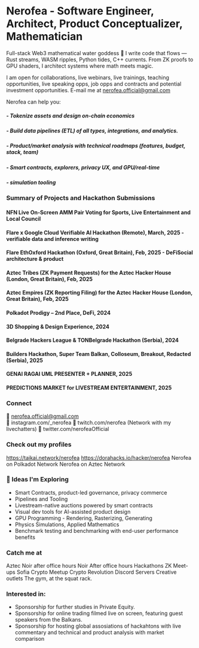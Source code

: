 # Nerofea - Software Engineer, Architect, Product Conceptualizer, Mathematician

Full-stack Web3 mathematical water goddess 🌊
I write code that flows — Rust streams, WASM ripples, Python tides, C++ currents.
From ZK proofs to GPU shaders, I architect systems where math meets magic.

I am open for collaborations, live webinars, live trainings, teaching opportunities, live speaking opps, job opps and contracts and potential investment opportunities. E-mail me at nerofea.official@gmail.com

Nerofea can help you:

##### - Tokenize assets and design on-chain economics
##### - Build data pipelines  (ETL) of all types, integrations, and analytics. 
##### - Product/market analysis with technical roadmaps (features, budget, stack, team)
##### - Smart contracts, explorers, privacy UX, and GPU/real-time 
##### - simulation tooling

### Summary of Projects and Hackathon Submissions

#### NFN Live On-Screen AMM Pair Voting for Sports, Live Entertainment and Local Council

#### Flare x Google Cloud Verifiable AI Hackathon (Remote), March, 2025 - verifiable data and inference writing

#### Flare EthOxford Hackathon (Oxford, Great Britain), Feb, 2025 - DeFiSocial architecture & product

#### Aztec Tribes (ZK Payment Requests) for the Aztec Hacker House (London, Great Britain), Feb, 2025

#### Aztec Empires (ZK Reporting Filing) for the Aztec Hacker House (London, Great Britain), Feb, 2025

#### Polkadot Prodigy – 2nd Place, DeFi, 2024

#### 3D Shopping & Design Experience, 2024

#### Belgrade Hackers League & TONBelgrade Hackathon (Serbia), 2024

#### Builders Hackathon, Super Team Balkan, Colloseum, Breakout, Redacted (Serbia), 2025

#### GENAI RAGAI UML PRESENTER + PLANNER, 2025

#### PREDICTIONS MARKET for LIVESTREAM ENTERTAINMENT, 2025

### Connect
💌 nerofea.official@gmail.com  
💌 instagram.com/_nerofea
💌 twitch.com/nerofea  (Network with my livechatters) 
💌 twitter.com/nerofeaOfficial

### Check out my profiles
https://taikai.network/nerofea
https://dorahacks.io/hacker/nerofea
Nerofea on Polkadot Network
Nerofea on Aztec Network

### 🌱 Ideas I'm Exploring

- Smart Contracts, product-led governance, privacy commerce
- Pipelines and Tooling
- Livestream-native auctions powered by smart contracts  
- Visual dev tools for AI-assisted product design  
- GPU Programming - Rendering, Rasterizing, Generating
- Physics Simulations, Applied Mathematics
- Benchmark testing and benchmarking with end-user performance benefits

### Catch me at
Aztec Noir after office hours 
Noir After office hours
Hackathons
ZK Meet-ups
Sofia Crypto Meetup
Crypto Revolution
Discord Servers
Creative outlets
The gym, at the squat rack. 

### Interested in: 
- Sponsorship for further studies in Private Equity.
- Sponsorship for online trading filmed live on screen, featuring guest speakers from the Balkans. 
- Sponsorship for hosting global assosiations of hackahtons with live commentary and technical and product analysis with market comparison
